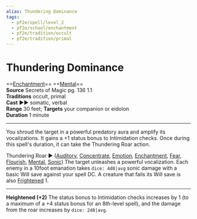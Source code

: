 ```yaml
---
alias: Thundering Dominance
tags:
  - pf2e/spell/level_2
  - pf2e/school/enchantment
  - pf2e/tradition/occult
  - pf2e/tradition/primal
---
```


# Thundering Dominance

==[Enchantment](../../../Traits/Enchantment.md)== ==[Mental](../../../Traits/Mental.md)==  
__Source__ Secrets of Magic pg. 136 1.1  
**Traditions** occult, primal  
**Cast** ►► somatic, verbal  
**Range** 30 feet; **Targets** your companion or eidolon  
**Duration** 1 minute

---

You shroud the target in a powerful predatory aura and amplify its vocalizations. It gains a +1 status bonus to Intimidation checks. Once during this spell's duration, it can take the Thundering Roar action.

Thundering Roar ► ([Auditory](../../../Traits/Auditory.md), [Concentrate](../../../Traits/Concentrate.md), [Emotion](../../../Traits/Emotion.md), [Enchantment](../../../Traits/Enchantment.md), [Fear](../Level%201/Fear.md), [Flourish](../../../Traits/Flourish.md), [Mental](../../../Traits/Mental.md), [Sonic](../../../Traits/Sonic.md)) The target unleashes a powerful vocalization. Each enemy in a 10foot emanation takes `dice: 4d8|avg` sonic damage with a basic Will save against your spell DC. A creature that fails its Will save is also [Frightened](../../../Conditions/Frightened.md) 1.

<hr>

**Heightened (+2)** The status bonus to Intimidation checks increases by 1 (to a maximum of a +4 status bonus for an 8th-level spell), and the damage from the roar increases by `dice: 2d8|avg`.
